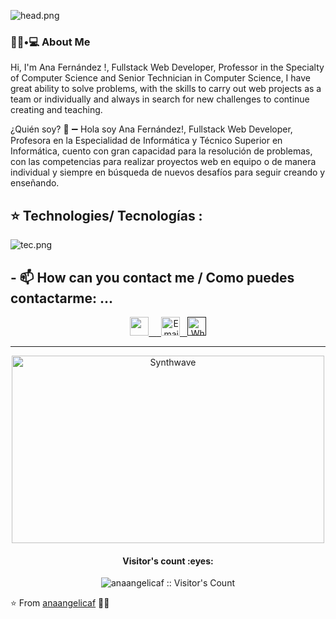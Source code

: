 ![head.png](https://user-images.githubusercontent.com/86435558/138571484-001822d2-aed7-493f-9498-6677e0deeed8.png)
<!--
**anaangelicaf/anaangelicaf** is a ✨ _special_ ✨ repository because its `README.md` (this file) appears on your GitHub profile.
-->
<h3> 👨🏻•💻 About Me </h3>
Hi, I'm Ana Fernández !, Fullstack Web Developer, Professor in the Specialty of Computer Science and Senior Technician in Computer Science, I have great ability to solve problems, with the skills to carry out web projects as a team or individually and always in search for new challenges to continue creating and teaching.

¿Quién soy? 🧐
➖ Hola soy Ana Fernández!, Fullstack Web Developer, Profesora en la Especialidad de Informática y Técnico Superior en Informática, cuento con gran capacidad para la resolución de problemas, con las competencias para realizar proyectos web en equipo o de manera individual y siempre en búsqueda de nuevos desafíos para seguir creando y enseñando.  

## :star: Technologies/ Tecnologías :


![tec.png](https://user-images.githubusercontent.com/86435558/138572348-9c11e16a-243d-4390-92ab-b398a9a1049e.png)



## - 📫 How can you contact me / Como puedes contactarme: ...

   <center>
      <a href="https://www.linkedin.com/in/ana-angelica-fernandez-morales/">
         <img src="https://www.vectorlogo.zone/logos/linkedin/linkedin-icon.svg" alt=" " height="30" width="30">
         &nbsp
      </a> 
      <a align='right' href="mailto:fliafernandezmorales@gmail.com">
      &nbsp
         <img alt="Email" src="https://www.vectorlogo.zone/logos/gmail/gmail-icon.svg" height="30" width="30"/>
      </a>  
      <a align='right' href="">
       &nbsp 
         <img alt="Whatsapp" src="https://www.vectorlogo.zone/logos/whatsapp/whatsapp-icon.svg" height="30" width="30"/>
      </a>  
   </center>

---
<p align="center"><img src="https://thumbs.gfycat.com/GoodnaturedFondGaur-size_restricted.gif" alt="Synthwave" height="300" width="500"></p>


<h4 align="center">Visitor's count :eyes:</h4>

<p align="center"><img src="https://profile-counter.glitch.me/{anaangelicaf}/count.svg" alt="anaangelicaf :: Visitor's Count" /></p>

⭐️ From [anaangelicaf](https://github.com/anaangelicaf) 👨‍💻
